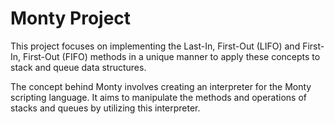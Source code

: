 # **Monty Project**
This project focuses on implementing the Last-In, First-Out (LIFO) and First-In, First-Out (FIFO) methods in a unique manner to apply these concepts to stack and queue data structures.

The concept behind Monty involves creating an interpreter for the Monty scripting language. It aims to manipulate the methods and operations of stacks and queues by utilizing this interpreter.


